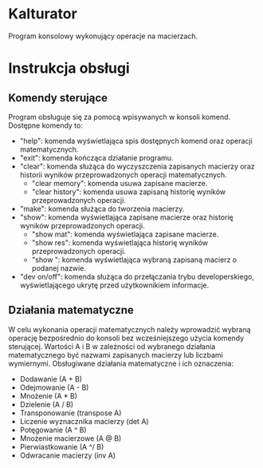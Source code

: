 # Kalturator
 Program konsolowy wykonujący operacje na macierzach.
# Instrukcja obsługi
## Komendy sterujące
 Program obsługuje się za pomocą wpisywanych w konsoli komend. Dostępne komendy to:
- "help": komenda wyświetlająca spis dostępnych komend oraz operacji matematycznych.
- "exit": komenda kończąca działanie programu.
- "clear": komenda służąca do wyczyszczenia zapisanych macierzy oraz historii wyników przeprowadzonych operacji matematycznych.
  - "clear memory": komenda usuwa zapisane macierze.
  - "clear history": komenda usuwa zapisaną historię wyników przeprowadzonych operacji.
- "make": komenda służąca do tworzenia macierzy.
- "show": komenda wyświetlająca zapisane macierze oraz historię wyników przeprowadzonych operacji.
  - "show mat": komenda wyświetlająca zapisane macierze.
  - "show res": komenda wyświetlająca historię wyników przeprowadzonych operacji.
  - "show <nazwa macierzy>": komenda wyświetlająca wybraną zapisaną macierz o podanej nazwie.
- "dev on/off": komenda służąca do przełączania trybu developerskiego, wyświetlającego ukrytę przed użytkownikiem informacje.
## Działania matematyczne
 W celu wykonania operacji matematycznych należy wprowadzić wybraną operację bezpośrednio do konsoli bez wcześniejszego użycia komendy sterującej. Wartości A i B w zależności od wybranego działania matematycznego być nazwami zapisanych macierzy lub liczbami wymiernymi.
 Obsługiwane działania matematyczne i ich oznaczenia:
- Dodawanie (A + B)
- Odejmowanie (A - B)
- Mnożenie (A * B)
- Dzielenie (A / B)
- Transponowanie (transpose A)
- Liczenie wyznacznika macierzy (det A)
- Potęgowanie (A ^ B)
- Mnożenie macierzowe (A @ B)
- Pierwiastkowanie (A ^/ B)
- Odwracanie macierzy (inv A)
